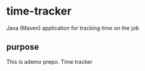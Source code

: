 # time-tracker
Java (Maven) application for tracking time on the job
## purpose
This is ademo prepo.
Time tracker
